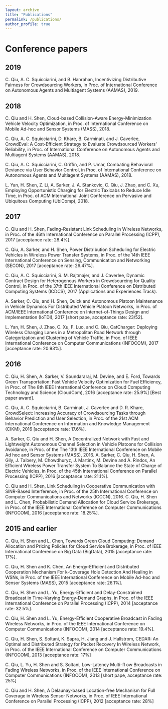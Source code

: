 ```yaml
---
layout: archive
title: "Publications"
permalink: /publications/
author_profile: true
---
```


Conference papers
====


2019
---
C. Qiu, A. C. Squicciarini, and B. Hanrahan, Incentivizing Distributive Fairness for Crowdsourcing Workers, in Proc. of International Conference on Autonomous Agents and Multiagent Systems (AAMAS), 2019.

2018
---
C. Qiu and H. Shen, Cloud-based Collision-Aware Energy-Minimization Vehicle Velocity Optimization, in Proc. of International Conference on Mobile Ad-hoc and Sensor Systems (MASS), 2018.

C. Qiu, A. C. Squicciarini, D. Khare, B. Carminati, and J. Caverlee, CrowdEval: A Cost-Efficient Strategy to Evaluate Crowdsourced Workers' Reliability, in Proc. of International Conference on Autonomous Agents and Multiagent Systems (AAMAS), 2018.

C. Qiu, A. C. Squicciarini, C. Griffin, and P. Umar, Combating Behavioral Deviance via User Behavior Control, in Proc. of International Conference on Autonomous Agents and Multiagent Systems (AAMAS), 2018.

L. Yan, H. Shen, Z. Li, A. Sarker, J. A. Stankovic, C. Qiu, J. Zhao, and C. Xu, Employing Opportunistic Charging for Electric Taxicabs to Reduce Idle Time, in Proc. of ACM International Joint Conference on Pervasive and Ubiquitous Computing (UbiComp), 2018.

2017
---
C. Qiu and H. Shen, Fading-Resistant Link Scheduling in Wireless Networks, in Proc. of the 46th International Conference on Parallel Processing (ICPP), 2017 [acceptance rate: 28.4%].

C. Qiu, A. Sarker, and H. Shen, Power Distribution Scheduling for Electric Vehicles in Wireless Power Transfer Systems, in Proc. of the 14th IEEE International Conference on Sensing, Communication and Networking (SECON), 2017 [acceptance rate: 26.47%].

C. Qiu, A. C. Squicciarini, S. M. Rajtmajer, and J. Caverlee, Dynamic Contract Design for Heterogenous Workers in Crowdsourcing for Quality Control, in Proc. of the 37th IEEE International Conference on Distributed Computing Systems (ICDCS), 2017 (Applications and Experiences Track).

A. Sarker, C. Qiu, and H. Shen, Quick and Autonomous Platoon Maintenance in Vehicle Dynamics For Distributed Vehicle Platoon Networks, in Proc. of ACM/IEEE International Conference on Internet-of-Things Design and Implementation (IoTDI), 2017 [short pape, acceptance rate: 23/52].

L. Yan, H. Shen, J. Zhao, C. Xu, F. Luo, and C. Qiu, CatCharger: Deploying Wireless Charging Lanes in a Metropolitan Road Network through Categorization and Clustering of Vehicle Traffic, in Proc. of IEEE International Conference on Computer Communications (INFOCOM), 2017 [acceptance rate: 20.93%].

2016
---
C. Qiu, H. Shen, A. Sarker, V. Soundararaj, M. Devine, and E. Ford, Towards Green Transportation: Fast Vehicle Velocity Optimization for Fuel Efficiency, in Proc. of The 8th IEEE International Conference on Cloud Computing Technology and Science (CloudCom), 2016 [acceptance rate: 25.9%] [Best paper award].

C. Qiu, A. C. Squicciarini, B. Carminati, J. Caverlee and D. R. Khare, CrowdSelect: Increasing Accuracy of Crowdsourcing Tasks through Behavior Prediction and User Selection, in Proc. of the 21st ACM International Conference on Information and Knowledge Management (CIKM), 2016 [acceptance rate: 17.6%].

A. Sarker, C. Qiu and H. Shen, A Decentralized Network with Fast and Lightweight Autonomous Channel Selection in Vehicle Platoons for Collision Avoidance, in Proc. of the The 13th IEEE International Conference on Mobile Ad hoc and Sensor Systems (MASS), 2016.
A. Sarker, C. Qiu, H. Shen, A. Gily, J. Taibery, M. Chowdhuryz, J. Martinx, M. Devine and A. Rindos, An Efficient Wireless Power Transfer System To Balance the State of Charge of Electric Vehicles, in Proc. of the 45th International Conference on Parallel Processing (ICPP), 2016 [acceptance rate: 21.1%].

C. Qiu and H. Shen, Link Scheduling in Cooperative Communication with SINR-Based Interference, in Proc. of the 25th International Conference on Computer Communications and Networks (ICCCN), 2016.
C. Qiu, H. Shen and L. Chen, Probabilistic Demand Allocation for Cloud Service Brokerage, in Proc. of the IEEE International Conference on Computer Communications (INFOCOM), 2016 [acceptance rate: 18.25%].

2015 and earlier
---
C. Qiu, H. Shen and L. Chen, Towards Green Cloud Computing: Demand Allocation and Pricing Policies for Cloud Service Brokerage, in Proc. of IEEE International Conference on Big Data (BigData), 2015 [acceptance rate: 17%].

C. Qiu, H. Shen and K. Chen, An Energy-Efficient and Distributed Cooperation Mechanism For k-Coverage Hole Detection And Healing in WSNs, in Proc. of the IEEE International Conference on Mobile Ad-hoc and Sensor Systems (MASS), 2015 [acceptance rate: 26.1%].

C. Qiu, H. Shen and L. Yu, Energy-Efficient and Delay-Constrained Broadcast in Time-Varying Energy-Demand Graphs, in Proc. of the IEEE International Conference on Parallel Processing (ICPP), 2014 [acceptance rate: 32.5%].

C. Qiu, H. Shen and L. Yu, Energy-Efficient Cooperative Broadcast in Fading Wireless Networks, in Proc. of the IEEE International Conference on Computer Communications (INFOCOM), 2014 [acceptance rate: 19.4%].

C. Qiu, H. Shen, S. Soltani, K. Sapra, H. Jiang and J. Hallstrom, CEDAR: An Optimal and Distributed Strategy for Packet Recovery In Wireless Network, in Proc. of the IEEE International Conference on Computer Communications (INFOCOM), 2013 [acceptance rate: 17%]

C. Qiu, L. Yu, H. Shen and S. Soltani, Low-Latency Multi-fl ow Broadcasts in Fading Wireless Networks, in Proc. of the IEEE International Conference on Computer Communications (INFOCOM), 2013 [short pape, acceptance rate: 25%]

C. Qiu and H. Shen, A Delaunay-based Location-free Mechanism for Full Coverage in Wireless Sensor Networks, in Proc. of IEEE International Conference on Parallel Processing (ICPP), 2012 [acceptance rate: 28%]
